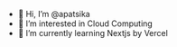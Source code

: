 - 👋 Hi, I’m @apatsika
- 👀 I’m interested in Cloud Computing
- 🌱 I’m currently learning Nextjs by Vercel

<!---
apatsika/apatsika is a ✨ special ✨ repository because its `README.md` (this file) appears on your GitHub profile.
You can click the Preview link to take a look at your changes.
--->

